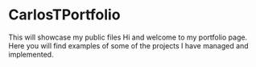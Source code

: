 # CarlosTPortfolio
This will showcase my public files
Hi and welcome to my portfolio page. Here you will find examples of some of the projects I have managed and implemented. 
